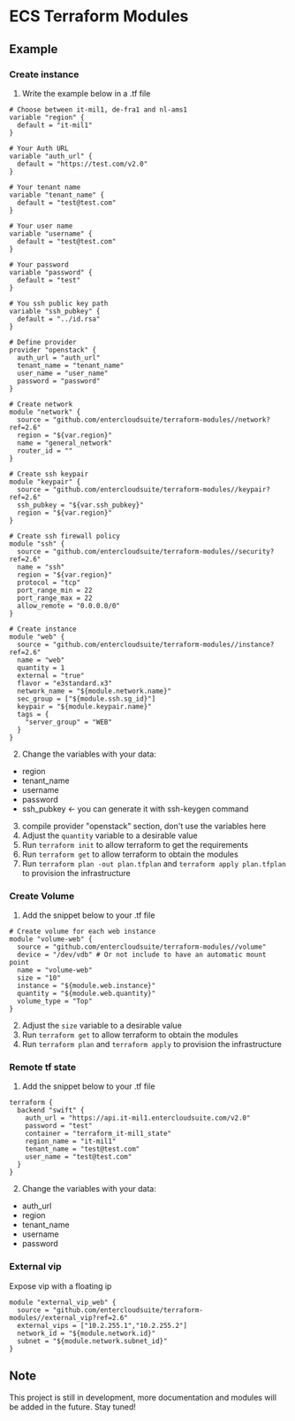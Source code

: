 # ECS Terraform Modules

## Example

### Create instance

1. Write the example below in a .tf file

```
# Choose between it-mil1, de-fra1 and nl-ams1
variable "region" {
  default = "it-mil1"
}

# Your Auth URL
variable "auth_url" {
  default = "https://test.com/v2.0"
}

# Your tenant name
variable "tenant_name" {
  default = "test@test.com"
}

# Your user name
variable "username" {
  default = "test@test.com"
}

# Your password
variable "password" {
  default = "test"
}

# You ssh public key path
variable "ssh_pubkey" {
  default = "../id.rsa"
}

# Define provider
provider "openstack" {
  auth_url = "auth_url"
  tenant_name = "tenant_name"
  user_name = "user_name"
  password = "password"
}

# Create network
module "network" {
  source = "github.com/entercloudsuite/terraform-modules//network?ref=2.6"
  region = "${var.region}"
  name = "general_network"
  router_id = ""
}

# Create ssh keypair
module "keypair" {
  source = "github.com/entercloudsuite/terraform-modules//keypair?ref=2.6"
  ssh_pubkey = "${var.ssh_pubkey}"
  region = "${var.region}"
}

# Create ssh firewall policy
module "ssh" {
  source = "github.com/entercloudsuite/terraform-modules//security?ref=2.6"
  name = "ssh"
  region = "${var.region}"
  protocol = "tcp"
  port_range_min = 22
  port_range_max = 22
  allow_remote = "0.0.0.0/0"
}

# Create instance
module "web" {
  source = "github.com/entercloudsuite/terraform-modules//instance?ref=2.6"
  name = "web"
  quantity = 1
  external = "true"
  flavor = "e3standard.x3"
  network_name = "${module.network.name}"
  sec_group = ["${module.ssh.sg_id}"]
  keypair = "${module.keypair.name}"
  tags = {
    "server_group" = "WEB"
  }
}
```

2. Change the variables with your data:
* region
* tenant_name
* username
* password
* ssh_pubkey <- you can generate it with ssh-keygen command

3. compile provider "openstack" section, don't use the variables here
4. Adjust the `quantity` variable to a desirable value
5. Run `terraform init` to allow terraform to get the requirements
6. Run `terraform get` to allow terraform to obtain the modules
7. Run `terraform plan -out plan.tfplan` and `terraform apply plan.tfplan` to provision the infrastructure

### Create Volume

1. Add the snippet below to your .tf file

```
# Create volume for each web instance
module "volume-web" {
  source = "github.com/entercloudsuite/terraform-modules//volume"
  device = "/dev/vdb" # Or not include to have an automatic mount point
  name = "volume-web"
  size = "10"
  instance = "${module.web.instance}"
  quantity = "${module.web.quantity}"
  volume_type = "Top"
}
```

2. Adjust the `size` variable to a desirable value
3. Run `terraform get` to allow terraform to obtain the modules
4. Run `terraform plan` and `terraform apply` to provision the infrastructure

### Remote tf state

1. Add the snippet below to your .tf file
```
terraform {
  backend "swift" {
    auth_url = "https://api.it-mil1.entercloudsuite.com/v2.0"
    password = "test"
    container = "terraform_it-mil1_state"
    region_name = "it-mil1"
    tenant_name = "test@test.com"
    user_name = "test@test.com"
  }
}
```
2. Change the variables with your data:
* auth_url
* region
* tenant_name
* username
* password


### External vip

Expose vip with a floating ip

```
module "external_vip_web" {
  source = "github.com/entercloudsuite/terraform-modules//external_vip?ref=2.6"
  external_vips = ["10.2.255.1","10.2.255.2"]
  network_id = "${module.network.id}"
  subnet = "${module.network.subnet_id}"
}
```

## Note
This project is still in development, more documentation and modules will be added in the future. Stay tuned!

